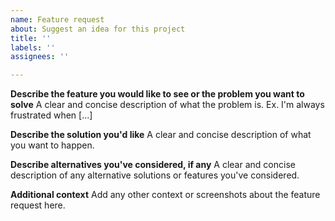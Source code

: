```yaml
---
name: Feature request
about: Suggest an idea for this project
title: ''
labels: ''
assignees: ''

---
```


**Describe the feature you would like to see or the problem you want to solve**
A clear and concise description of what the problem is. Ex. I'm always frustrated when [...]

**Describe the solution you'd like**
A clear and concise description of what you want to happen.

**Describe alternatives you've considered, if any**
A clear and concise description of any alternative solutions or features you've considered.

**Additional context**
Add any other context or screenshots about the feature request here.
